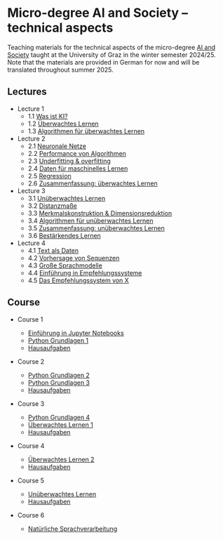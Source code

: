 # Micro-degree AI and Society – technical aspects
Teaching materials for the technical aspects of the micro-degree [AI and Society](https://www.uni-graz.at/de/studium/microcredential/ki/) taught at the University of Graz in the winter semester 2024/25.
Note that the materials are provided in German for now and will be translated throughout summer 2025.

## Lectures
* Lecture 1
  * 1.1 [Was ist KI?](https://janalasser.at/lectures/MC_KI/VO1_1_was_ist_KI/)
  * 1.2 [Überwachtes Lernen](https://janalasser.at/lectures/MC_KI/VO1_2_ueberwachtes_lernen/)
  * 1.3 [Algorithmen für überwachtes Lernen](https://janalasser.at/lectures/MC_KI/VO1_3_algorithmen_ueberwachtes_lernen/)
* Lecture 2
  * 2.1 [Neuronale Netze](https://janalasser.at/lectures/MC_KI/VO2_1_neuronale_netze/)
  * 2.2 [Performance von Algorithmen](https://janalasser.at/lectures/MC_KI/VO2_2_performance/)
  * 2.3 [Underfitting & overfitting](https://janalasser.at/lectures/MC_KI/VO2_3_underfitting_overfitting/)
  * 2.4 [Daten für maschinelles Lernen](https://janalasser.at/lectures/MC_KI/VO2_4_daten/)
  * 2.5 [Regression](https://janalasser.at/lectures/MC_KI/VO2_5_regression/)
  * 2.6 [Zusammenfassung: überwachtes Lernen](https://janalasser.at/lectures/MC_KI/VO2_6_zusammenfassung_ueberwachtes_lernen/)
* Lecture 3
  * 3.1 [Unüberwachtes Lernen](https://janalasser.at/lectures/MC_KI/VO3_1_unueberwachtes_lernen/)
  * 3.2 [Distanzmaße](https://janalasser.at/lectures/MC_KI/VO3_2_distanzmaße/)
  * 3.3 [Merkmalskonstruktion & Dimensionsreduktion](https://janalasser.at/lectures/MC_KI/VO3_3_merkmalskonstruktion_dimensionsreduktion/)
  * 3.4 [Algorithmen für unüberwachtes Lernen](https://janalasser.at/lectures/MC_KI/VO3_4_ubueberwachtes_lernen_algorithmen/)
  * 3.5 [Zusammenfassung: unüberwachtes Lernen](https://janalasser.at/lectures/MC_KI/VO3_5_zusammenfassung_unueberwachtes_lernen/)
  * 3.6 [Bestärkendes Lernen](https://janalasser.at/lectures/MC_KI/VO3_6_bestaerkendes_lernen/)
* Lecture 4
  * 4.1 [Text als Daten](https://janalasser.at/lectures/MC_KI/VO4_1_text_als_daten/)
  * 4.2 [Vorhersage von Sequenzen](https://janalasser.at/lectures/MC_KI/VO4_2_vorhersage_von_sequenzen/)
  * 4.3 [Große Sprachmodelle](https://janalasser.at/lectures/MC_KI/VO4_3_große_sprachmodelle/)
  * 4.4 [Einführung in Empfehlungssysteme](https://janalasser.at/lectures/MC_KI/VO4_4_einfuerhung_empfehlungssysteme/)
  * 4.5 [Das Empfehlungssystem von X](https://janalasser.at/lectures/MC_KI/VO4_5_X_empfehlungsssytem/)
 
## Course
* Course 1
  * [Einführung in Jupyter Notebooks](https://github.com/IDeaLab-uni-graz/MD-AI-and-society_technical-aspects/blob/main/course/01_jupyter_intro.ipynb)
  * [Python Grundlagen 1](https://github.com/IDeaLab-uni-graz/MD-AI-and-society_technical-aspects/blob/main/course/01_python_grundlagen_1.ipynb)
  * [Hausaufgaben](https://github.com/IDeaLab-uni-graz/MD-AI-and-society_technical-aspects/blob/main/course/01_hausaufgaben.ipynb)

* Course 2
  * [Python Grundlagen 2](https://github.com/IDeaLab-uni-graz/MD-AI-and-society_technical-aspects/blob/main/course/02_python_grundlagen_2.ipynb)
  * [Python Grundlagen 3](https://github.com/IDeaLab-uni-graz/MD-AI-and-society_technical-aspects/blob/main/course/02_python_grundlagen_3.ipynb)
  * [Hausaufgaben](https://github.com/IDeaLab-uni-graz/MD-AI-and-society_technical-aspects/blob/main/course/03_hausaufgaben.ipynb)

* Course 3
  * [Python Grundlagen 4](https://github.com/IDeaLab-uni-graz/MD-AI-and-society_technical-aspects/blob/main/course/03_python_grundlagen_4.ipynb)
  * [Überwachtes Lernen 1](https://github.com/IDeaLab-uni-graz/MD-AI-and-society_technical-aspects/blob/main/course/03_ueberwachtes_lernen_1.ipynb)
  * [Hausaufgaben](https://github.com/IDeaLab-uni-graz/MD-AI-and-society_technical-aspects/blob/main/course/03_hausaufgaben.ipynb)

* Course 4
  * [Überwachtes Lernen 2](https://github.com/IDeaLab-uni-graz/MD-AI-and-society_technical-aspects/blob/main/course/04_ueberwachtes_lernen_2.ipynb)
  * [Hausaufgaben](https://github.com/IDeaLab-uni-graz/MD-AI-and-society_technical-aspects/blob/main/course/04_hausaufgaben.ipynb)

* Course 5
  * [Unüberwachtes Lernen](https://github.com/IDeaLab-uni-graz/MD-AI-and-society_technical-aspects/blob/main/course/05_unueberwachtes_lernen.ipynb)
  * [Hausaufgaben](https://github.com/IDeaLab-uni-graz/MD-AI-and-society_technical-aspects/blob/main/course/05_hausaufgaben.ipynb)

* Course 6
  * [Natürliche Sprachverarbeitung](https://github.com/IDeaLab-uni-graz/MD-AI-and-society_technical-aspects/blob/main/course/06_natural_language_processing.ipynb)

